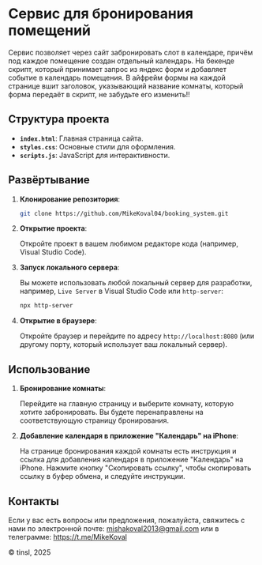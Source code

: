 # Сервис для бронирования помещений

Сервис позволяет через сайт забронировать слот в календаре, причём под каждое помещение создан отдельный календарь.
На бекенде скрипт, который принимает запрос из яндекс форм и добавляет событие в календарь помещения.
В айфрейм формы на каждой странице вшит заголовок, указывающий название комнаты, который форма передаёт в скрипт, не забудьте его изменить!!

## Структура проекта

- **`index.html`**: Главная страница сайта.
- **`styles.css`**: Основные стили для оформления.
- **`scripts.js`**: JavaScript для интерактивности.

## Развёртывание

1. **Клонирование репозитория**:

   ```bash
   git clone https://github.com/MikeKoval04/booking_system.git

2. **Открытие проекта**:

   Откройте проект в вашем любимом редакторе кода (например, Visual Studio Code).

3. **Запуск локального сервера**:

   Вы можете использовать любой локальный сервер для разработки, например, `Live Server` в Visual Studio Code или `http-server`:

   ```bash
   npx http-server
   ```

4. **Открытие в браузере**:

   Откройте браузер и перейдите по адресу `http://localhost:8080` (или другому порту, который использует ваш локальный сервер).

## Использование

1. **Бронирование комнаты**:

   Перейдите на главную страницу и выберите комнату, которую хотите забронировать. Вы будете перенаправлены на соответствующую страницу бронирования.

2. **Добавление календаря в приложение "Календарь" на iPhone**:

   На странице бронирования каждой комнаты есть инструкция и ссылка для добавления календаря в приложение "Календарь" на iPhone. Нажмите кнопку "Скопировать ссылку", чтобы скопировать ссылку в буфер обмена, и следуйте инструкции.

## Контакты

Если у вас есть вопросы или предложения, пожалуйста, свяжитесь с нами по электронной почте: [mishakoval2013@gmail.com](mailto:example@example.com) или в телеграмме: https://t.me/MikeKoval

© tinsl, 2025
